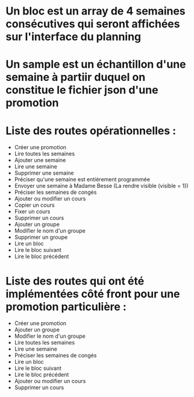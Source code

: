 # Un bloc est un array de 4 semaines consécutives qui seront affichées sur l'interface du planning 

# Un sample est un échantillon d'une semaine à partiir duquel on constitue le fichier json d'une promotion 

# Liste des routes opérationnelles : 
  
- Créer une promotion 
- Lire toutes les semaines
- Ajouter une semaine
- Lire une semaine 
- Supprimer une semaine 
- Préciser qu'une semaine est entièrement programmée 
- Envoyer une semaine à Madame Besse (La rendre visible (visible = 1))       
- Préciser les semaines de congés   
- Ajouter ou modifier un cours
- Copier un cours           
- Fixer un cours     
- Supprimer un cours 
- Ajouter un groupe 
- Modifier le nom d'un groupe 
- Supprimer un groupe    
- Lire un bloc 
- Lire le bloc suivant           
- Lire le bloc précédent                  

       
# Liste des routes qui ont été implémentées côté front pour une promotion particulière : 

- Créer une promotion 
- Ajouter un groupe
- Modifier le nom d'un groupe   
- Lire toutes les semaines
- Lire une semaine 
- Préciser les semaines de congés 
- Lire un bloc 
- Lire le bloc suivant
- Lire le bloc précédent       
- Ajouter ou modifier un cours 
- Supprimer un cours 